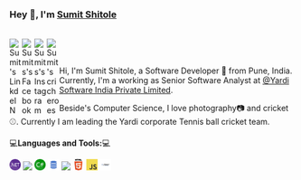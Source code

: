 ### Hey :wave:, I'm [Sumit Shitole](https://github.com/SumitShitole)

<br/>
<a href="https://www.linkedin.com/">
<img align="left" alt="Sumit's LinkdeIN" width="22px" src="https://cdn.jsdelivr.net/npm/simple-icons@v3/icons/linkedin.svg" />
</a>
<a href="https://www.facebook.com/sumits.shitole/">
<img align="left" alt="Sumits's Facebook" width="22px" src="https://cdn.jsdelivr.net/npm/simple-icons@v3/icons/facebook.svg" />
</a>
<a href="https://www.instagram.com/sumit_shitole/">
<img align="left" alt="Sumits's Instagram" width="22px" src="https://cdn.jsdelivr.net/npm/simple-icons@v3/icons/instagram.svg" />
</a>
<a href="https://cricheroes.in/player-profile/1394216/Sumit-Shitole-(c)">
<img align="left" alt="Sumit's cricheroes" width="22px" src="https://cricheroes.in/assets/images/cricheroes-logo.png" />
</a>
<br />
<br />

Hi, I'm Sumit Shitole, a Software Developer 🚀 from Pune, India. Currently, I'm a working as Senior Software Analyst at [@Yardi Software India Private Limited](https://www.yardi.com/).

Beside's Computer Science, I love photography:camera: and cricket:baseball:. Currently I am leading the Yardi corporate Tennis ball cricket team.


:computer:**Languages and Tools:**:computer:

<code><img height="20" src="https://raw.githubusercontent.com/github/explore/93d8a67084f94b2a444e510199a6e7622e5b09a3/topics/dotnet/dotnet.png"></code>
<code><img height="20" src="https://upload.wikimedia.org/wikipedia/commons/thumb/c/cf/Angular_full_color_logo.svg/2048px-Angular_full_color_logo.svg.png"></code>
<code><img height="20" src="https://raw.githubusercontent.com/github/explore/80688e429a7d4ef2fca1e82350fe8e3517d3494d/topics/csharp/csharp.png"></code>
<code><img height="20" src="https://raw.githubusercontent.com/github/explore/80688e429a7d4ef2fca1e82350fe8e3517d3494d/topics/sql/sql.png"></code>
<code><img height="20" src="https://miro.medium.com/max/512/1*2vdWhNKgrxCoX3ZBnIQOQg.png"></code>
<code><img height="20" src="https://raw.githubusercontent.com/github/explore/80688e429a7d4ef2fca1e82350fe8e3517d3494d/topics/html/html.png"></code>
<code><img height="20" src="https://raw.githubusercontent.com/github/explore/80688e429a7d4ef2fca1e82350fe8e3517d3494d/topics/javascript/javascript.png"></code>
<code><img height="20" src="https://raw.githubusercontent.com/github/explore/80688e429a7d4ef2fca1e82350fe8e3517d3494d/topics/jquery/jquery.png"></code>


